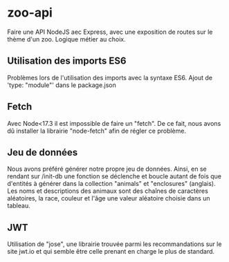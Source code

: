 # zoo-api

Faire une API NodeJS aec Express, avec une exposition de routes sur le thème d'un zoo. Logique métier au choix.

## Utilisation des imports ES6

Problèmes lors de l'utilisation des imports avec la syntaxe ES6. Ajout de 'type: "module"' dans le package.json

## Fetch

Avec Node<17.3 il est impossible de faire un "fetch". De ce fait, nous avons dû installer la librairie "node-fetch" afin de régler ce problème.

## Jeu de données

Nous avons préféré générer notre propre jeu de données. Ainsi, en se rendant sur /init-db une fonction se déclenche et boucle autant de fois que d'entités à générer dans la collection "animals" et "enclosures" (anglais). Les noms et descriptions des animaux sont des chaînes de caractères aléatoires, la race, couleur et l'âge une valeur aléatoire choisie dans un tableau.

## JWT

Utilisation de "jose", une librairie trouvée parmi les recommandations sur le site jwt.io et qui semble être celle prenant en charge le plus de standard.
